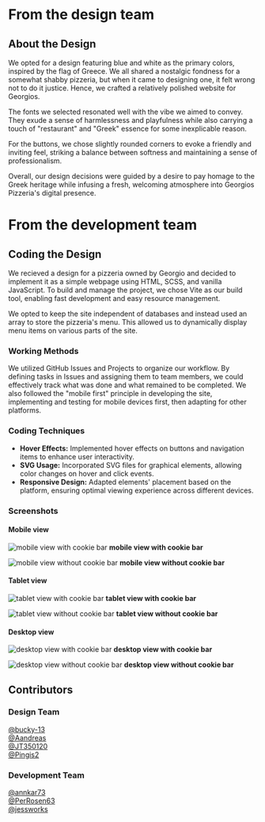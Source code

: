 # From the design team
## About the Design
We opted for a design featuring blue and white as the primary colors, inspired by the flag of Greece. We all shared a nostalgic fondness for a somewhat shabby pizzeria, but when it came to designing one, it felt wrong not to do it justice. Hence, we crafted a relatively polished website for Georgios.

The fonts we selected resonated well with the vibe we aimed to convey. They exude a sense of harmlessness and playfulness while also carrying a touch of "restaurant" and "Greek" essence for some inexplicable reason.

For the buttons, we chose slightly rounded corners to evoke a friendly and inviting feel, striking a balance between softness and maintaining a sense of professionalism.

Overall, our design decisions were guided by a desire to pay homage to the Greek heritage while infusing a fresh, welcoming atmosphere into Georgios Pizzeria's digital presence.

# From the development team
## Coding the Design
We recieved a design for a pizzeria owned by Georgio and decided to implement it as a simple webpage using HTML, SCSS, and vanilla JavaScript. To build and manage the project, we chose Vite as our build tool, enabling fast development and easy resource management.

We opted to keep the site independent of databases and instead used an array to store the pizzeria's menu. This allowed us to dynamically display menu items on various parts of the site.

### Working Methods
We utilized GitHub Issues and Projects to organize our workflow. By defining tasks in Issues and assigning them to team members, we could effectively track what was done and what remained to be completed. We also followed the "mobile first" principle in developing the site, implementing and testing for mobile devices first, then adapting for other platforms.

### Coding Techniques
- **Hover Effects:** Implemented hover effects on buttons and navigation items to enhance user interactivity.
- **SVG Usage:** Incorporated SVG files for graphical elements, allowing color changes on hover and click events.
- **Responsive Design:** Adapted elements' placement based on the platform, ensuring optimal viewing experience across different devices.


### Screenshots

#### Mobile view
![mobile view with cookie bar](/assets/Screenshots/Screen_shot_mobile_with_cookiebar-fullpage.jpg)
**mobile view with cookie bar**

![mobile view without cookie bar](/assets/Screenshots/Screen_shot_mobile_without_cookiebar-fullpage.jpg)
**mobile view without cookie bar**

#### Tablet view
![tablet view with cookie bar](/assets/Screenshots/Screen_shot_tablet_with_cookiebar-fullpage.jpg)
**tablet view with cookie bar**

![tablet view without cookie bar](/assets/Screenshots/Screen_shot_tablet_without_cookiebar.jpg)
**tablet view without cookie bar**

#### Desktop view
![desktop view with cookie bar](/assets/Screenshots/Screen_shot_desktop_with_cookiebar-fullpage.jpg)
**desktop view with cookie bar**

![desktop view without cookie bar](/assets/Screenshots/Screen_shot_desktop_without_cookiebar-fullpage.jpg)
**desktop view without cookie bar**

## Contributors

### Design Team
[@bucky-13](https://github.com/bucky-13/)  
[@Aandreas](https://github.com/Aandreas/)  
[@JT350120](https://github.com/JT350120/)  
[@Pingis2](https://github.com/Pingis2/)

### Development Team
[@annkar73](https://github.com/annkar73/)  
[@PerRosen63](https://github.com/PerRosen63/)  
[@jessworks](https://github.com/jessworks/)
